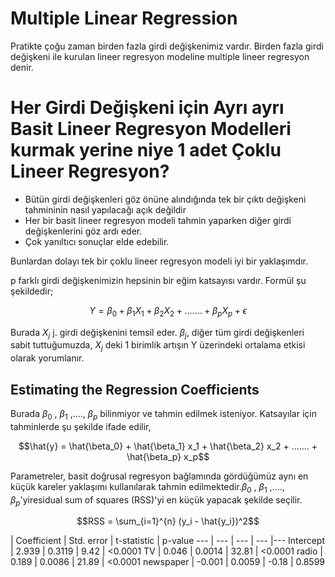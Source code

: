 # Multiple Linear Regression
Pratikte çoğu zaman birden fazla girdi değişkenimiz vardır. Birden fazla girdi değişkeni ile kurulan lineer regresyon modeline multiple lineer regresyon denir.
# Her Girdi Değişkeni için Ayrı ayrı Basit Lineer Regresyon Modelleri kurmak yerine niye 1 adet Çoklu Lineer Regresyon?
* Bütün girdi değişkenleri göz önüne alındığında tek bir çıktı değişkeni tahmininin nasıl yapılacağı açık değildir
* Her bir basit lineer regresyon modeli tahmin yaparken diğer girdi değişkenlerini göz ardı eder.
* Çok yanıltıcı sonuçlar elde edebilir.

Bunlardan dolayı tek bir çoklu lineer regresyon modeli iyi bir yaklaşımdır.

p farklı girdi değişkenimizin hepsinin bir eğim katsayısı vardır. Formül şu şekildedir;

```math
Y = \beta_0 + \beta_1 X_1 + \beta_2 X_2 + ....... + \beta_p X_p + \epsilon
```
Burada $X_j$ j. girdi değişkenini temsil eder. $\beta_j$, diğer tüm girdi değişkenleri sabit tuttuğumuzda, $X_j$ deki 1 birimlik artışın Y üzerindeki ortalama etkisi olarak yorumlanır.
## Estimating the Regression Coefficients
Burada $\beta_0$ , $\beta_1$ ,...., $\beta_p$ bilinmiyor ve tahmin edilmek isteniyor. Katsayılar için tahminlerde şu şekilde ifade edilir,
```math
\hat{y} = \hat{\beta_0} + \hat{\beta_1} x_1 + \hat{\beta_2} x_2 + ....... + \hat{\beta_p} x_p
```
Parametreler, basit doğrusal regresyon bağlamında gördüğümüz aynı en küçük kareler yaklaşımı kullanılarak tahmin edilmektedir.$\beta_0$ , $\beta_1$ ,...., $\beta_p$'yiresidual sum of squares (RSS)'yi en küçük yapacak şekilde seçilir.
```math
RSS = \sum_{i=1}^{n} (y_i - \hat{y_i})^2
```
 | Coefficient | Std. error | t-statistic | p-value 
--- | --- | --- | --- |--- 
Intercept | 2.939 | 0.3119 | 9.42 | <0.0001 
TV | 0.046 | 0.0014 | 32.81 | <0.0001 
radio | 0.189 | 0.0086 | 21.89 | <0.0001 
newspaper | -0.001 | 0.0059 | -0.18 | 0.8599 


